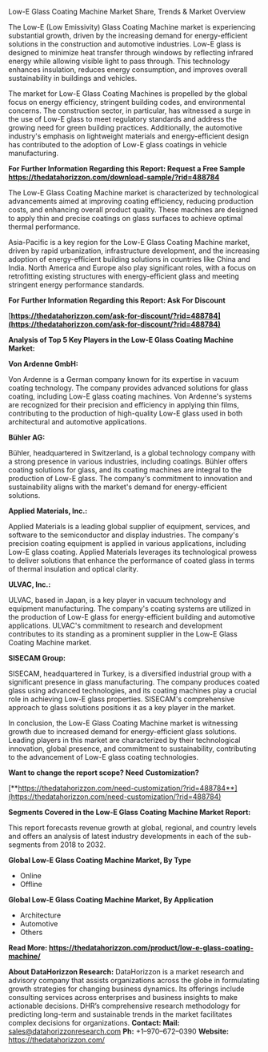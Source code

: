 ﻿Low-E Glass Coating Machine Market Share, Trends & Market Overview

The Low-E (Low Emissivity) Glass Coating Machine market is experiencing substantial growth, driven by the increasing demand for energy-efficient solutions in the construction and automotive industries. Low-E glass is designed to minimize heat transfer through windows by reflecting infrared energy while allowing visible light to pass through. This technology enhances insulation, reduces energy consumption, and improves overall sustainability in buildings and vehicles.

The market for Low-E Glass Coating Machines is propelled by the global focus on energy efficiency, stringent building codes, and environmental concerns. The construction sector, in particular, has witnessed a surge in the use of Low-E glass to meet regulatory standards and address the growing need for green building practices. Additionally, the automotive industry's emphasis on lightweight materials and energy-efficient design has contributed to the adoption of Low-E glass coatings in vehicle manufacturing.

**For Further Information Regarding this Report: Request a Free Sample <https://thedatahorizzon.com/download-sample/?rid=488784>** 

The Low-E Glass Coating Machine market is characterized by technological advancements aimed at improving coating efficiency, reducing production costs, and enhancing overall product quality. These machines are designed to apply thin and precise coatings on glass surfaces to achieve optimal thermal performance.

Asia-Pacific is a key region for the Low-E Glass Coating Machine market, driven by rapid urbanization, infrastructure development, and the increasing adoption of energy-efficient building solutions in countries like China and India. North America and Europe also play significant roles, with a focus on retrofitting existing structures with energy-efficient glass and meeting stringent energy performance standards.

**For Further Information Regarding this Report: Ask For Discount**

[**https://thedatahorizzon.com/ask-for-discount/?rid=488784](https://thedatahorizzon.com/ask-for-discount/?rid=488784)** 

**Analysis of Top 5 Key Players in the Low-E Glass Coating Machine Market:**

**Von Ardenne GmbH:**

Von Ardenne is a German company known for its expertise in vacuum coating technology. The company provides advanced solutions for glass coating, including Low-E glass coating machines. Von Ardenne's systems are recognized for their precision and efficiency in applying thin films, contributing to the production of high-quality Low-E glass used in both architectural and automotive applications.

**Bühler AG:**

Bühler, headquartered in Switzerland, is a global technology company with a strong presence in various industries, including coatings. Bühler offers coating solutions for glass, and its coating machines are integral to the production of Low-E glass. The company's commitment to innovation and sustainability aligns with the market's demand for energy-efficient solutions.

**Applied Materials, Inc.:**

Applied Materials is a leading global supplier of equipment, services, and software to the semiconductor and display industries. The company's precision coating equipment is applied in various applications, including Low-E glass coating. Applied Materials leverages its technological prowess to deliver solutions that enhance the performance of coated glass in terms of thermal insulation and optical clarity.

**ULVAC, Inc.:**

ULVAC, based in Japan, is a key player in vacuum technology and equipment manufacturing. The company's coating systems are utilized in the production of Low-E glass for energy-efficient building and automotive applications. ULVAC's commitment to research and development contributes to its standing as a prominent supplier in the Low-E Glass Coating Machine market.

**SISECAM Group:**

SISECAM, headquartered in Turkey, is a diversified industrial group with a significant presence in glass manufacturing. The company produces coated glass using advanced technologies, and its coating machines play a crucial role in achieving Low-E glass properties. SISECAM's comprehensive approach to glass solutions positions it as a key player in the market.

In conclusion, the Low-E Glass Coating Machine market is witnessing growth due to increased demand for energy-efficient glass solutions. Leading players in this market are characterized by their technological innovation, global presence, and commitment to sustainability, contributing to the advancement of Low-E glass coating technologies.

**Want to change the report scope? Need Customization?**

[**https://thedatahorizzon.com/need-customization/?rid=488784**](https://thedatahorizzon.com/need-customization/?rid=488784) 

**Segments Covered in the Low-E Glass Coating Machine Market Report:**

This report forecasts revenue growth at global, regional, and country levels and offers an analysis of latest industry developments in each of the sub-segments from 2018 to 2032.

**Global Low-E Glass Coating Machine Market, By Type**

- Online
- Offline

**Global Low-E Glass Coating Machine Market, By Application**

- Architecture
- Automotive
- Others

**Read More: <https://thedatahorizzon.com/product/low-e-glass-coating-machine/>** 

**About DataHorizzon Research:**DataHorizzon is a market research and advisory company that assists organizations across the globe in formulating growth strategies for changing business dynamics. Its offerings include consulting services across enterprises and business insights to make actionable decisions. DHR’s comprehensive research methodology for predicting long-term and sustainable trends in the market facilitates complex decisions for organizations.**Contact:Mail:** <sales@datahorizzonresearch.com> **Ph:** +1–970–672–0390**Website:** <https://thedatahorizzon.com/> 

